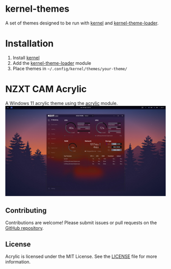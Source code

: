 # kernel-themes
A set of themes designed to be run with [kernel](https://kernel.fish) and [kernel-theme-loader](https://github.com/EastArctica/kernel-theme-loader).

# Installation
1. Install [kernel](https://kernel.fish)
2. Add the [kernel-theme-loader](https://github.com/EastArctica/kernel-theme-loader) module
3. Place themes in `~/.config/kernel/themes/your-theme/`

# NZXT CAM Acrylic
A Windows 11 acrylic theme using the [acrylic](https://github.com/EastArctica/acrylic) module.
![NZXT CAM Acrylic Theme Image](images/nzxt-cam-acrylic.jpg)

## Contributing
Contributions are welcome! Please submit issues or pull requests on the [GitHub repository](https://github.com/EastArctica/kernel-themes).

## License
Acrylic is licensed under the MIT License. See the [LICENSE](https://github.com/EastArctica/kernel-themes/blob/main/LICENSE) file for more information.
